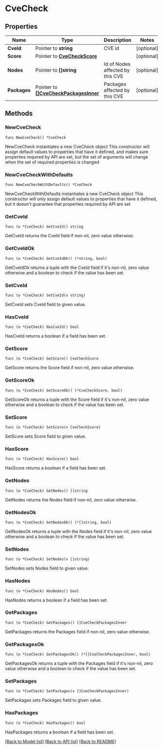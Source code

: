 # CveCheck

## Properties

Name | Type | Description | Notes
------------ | ------------- | ------------- | -------------
**CveId** | Pointer to **string** | CVE id | [optional] 
**Score** | Pointer to [**CveCheckScore**](CveCheckScore.md) |  | [optional] 
**Nodes** | Pointer to **[]string** | Id of Nodes affected by this CVE | [optional] 
**Packages** | Pointer to [**[]CveCheckPackagesInner**](CveCheckPackagesInner.md) | Packages affected by this CVE | [optional] 

## Methods

### NewCveCheck

`func NewCveCheck() *CveCheck`

NewCveCheck instantiates a new CveCheck object
This constructor will assign default values to properties that have it defined,
and makes sure properties required by API are set, but the set of arguments
will change when the set of required properties is changed

### NewCveCheckWithDefaults

`func NewCveCheckWithDefaults() *CveCheck`

NewCveCheckWithDefaults instantiates a new CveCheck object
This constructor will only assign default values to properties that have it defined,
but it doesn't guarantee that properties required by API are set

### GetCveId

`func (o *CveCheck) GetCveId() string`

GetCveId returns the CveId field if non-nil, zero value otherwise.

### GetCveIdOk

`func (o *CveCheck) GetCveIdOk() (*string, bool)`

GetCveIdOk returns a tuple with the CveId field if it's non-nil, zero value otherwise
and a boolean to check if the value has been set.

### SetCveId

`func (o *CveCheck) SetCveId(v string)`

SetCveId sets CveId field to given value.

### HasCveId

`func (o *CveCheck) HasCveId() bool`

HasCveId returns a boolean if a field has been set.

### GetScore

`func (o *CveCheck) GetScore() CveCheckScore`

GetScore returns the Score field if non-nil, zero value otherwise.

### GetScoreOk

`func (o *CveCheck) GetScoreOk() (*CveCheckScore, bool)`

GetScoreOk returns a tuple with the Score field if it's non-nil, zero value otherwise
and a boolean to check if the value has been set.

### SetScore

`func (o *CveCheck) SetScore(v CveCheckScore)`

SetScore sets Score field to given value.

### HasScore

`func (o *CveCheck) HasScore() bool`

HasScore returns a boolean if a field has been set.

### GetNodes

`func (o *CveCheck) GetNodes() []string`

GetNodes returns the Nodes field if non-nil, zero value otherwise.

### GetNodesOk

`func (o *CveCheck) GetNodesOk() (*[]string, bool)`

GetNodesOk returns a tuple with the Nodes field if it's non-nil, zero value otherwise
and a boolean to check if the value has been set.

### SetNodes

`func (o *CveCheck) SetNodes(v []string)`

SetNodes sets Nodes field to given value.

### HasNodes

`func (o *CveCheck) HasNodes() bool`

HasNodes returns a boolean if a field has been set.

### GetPackages

`func (o *CveCheck) GetPackages() []CveCheckPackagesInner`

GetPackages returns the Packages field if non-nil, zero value otherwise.

### GetPackagesOk

`func (o *CveCheck) GetPackagesOk() (*[]CveCheckPackagesInner, bool)`

GetPackagesOk returns a tuple with the Packages field if it's non-nil, zero value otherwise
and a boolean to check if the value has been set.

### SetPackages

`func (o *CveCheck) SetPackages(v []CveCheckPackagesInner)`

SetPackages sets Packages field to given value.

### HasPackages

`func (o *CveCheck) HasPackages() bool`

HasPackages returns a boolean if a field has been set.


[[Back to Model list]](../README.md#documentation-for-models) [[Back to API list]](../README.md#documentation-for-api-endpoints) [[Back to README]](../README.md)



